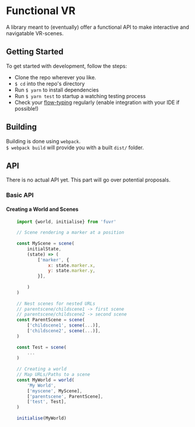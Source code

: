 # Functional VR

A library meant to (eventually) offer a functional API to make interactive and navigatable VR-scenes.

## Getting Started
To get started with development, follow the steps:  

* Clone the repo wherever you like.
* `$ cd` into the repo's directory
* Run `$ yarn` to install dependencies
* Run `$ yarn test` to startup a watching testing process
* Check your [flow-typing](flow) regularly (enable integration with your IDE if possible!)

## Building
Building is done using `webpack`.  
`$ webpack build` will provide you with a built `dist/` folder.

## API
There is no actual API yet. This part will go over potential proposals.  

###  Basic API
#### Creating a World and Scenes

```javascript
    import {world, initialise} from 'fuvr'
        
    // Scene rendering a marker at a position
    
    const MyScene = scene(
        initialState,
        (state) => (
            ['marker', {
                x: state.marker.x,
                y: state.marker.y,
            }],
            
        )
    )
        
    // Nest scenes for nested URLs
    // parentscene/childscene1 -> first scene
    // parentscene/childscene2 -> second scene
    const ParentScene = scene(
        ['childscene1', scene(...)],
        ['childscene2', scene(...)],
    )
        
    const Test = scene(
        ...
    )
        
    // Creating a world
    // Map URLs/Paths to a scene
    const MyWorld = world(
        'My World',
        ['myscene', MyScene],
        ['parentscene', ParentScene],
        ['test', Test],
    )
        
    initialise(MyWorld)
```


[flow]:[https://flow.org/en/docs/]
